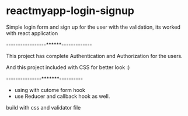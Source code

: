 # reactmyapp-login-signup
Simple login form and sign up for the user with the validation, its worked with react application 

-----------------******-------------

This project has complete Authentication and Authorization for the users.

And this project included with CSS for better look :)

---------------*******----------

- using with cutome form hook
- use Reducer and callback hook as well.

build with css and validator file

